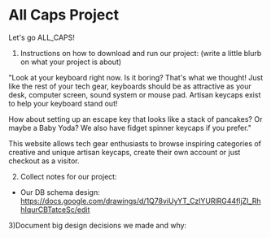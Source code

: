 # All Caps Project

Let's go ALL_CAPS!

1.  Instructions on how to download and run our project:
    (write a little blurb on what your project is about)

"Look at your keyboard right now. Is it boring? That's what we thought! Just like the rest of your tech gear, keyboards should be as attractive as your desk, computer screen, sound system or mouse pad. Artisan keycaps exist to help your keyboard stand out!

How about setting up an escape key that looks like a stack of pancakes? Or maybe a Baby Yoda? We also have fidget spinner keycaps if you prefer."

This website allows tech gear enthusiasts to browse inspiring categories of creative and unique artisan keycaps, create their own account or just checkout as a visitor.

2.  Collect notes for our project:

* Our DB schema design:
  https://docs.google.com/drawings/d/1Q78viUyYT_CzlYURlRG44fljZI_RhhIqurCBTatceSc/edit

3)Document big design decisions we made and why:
